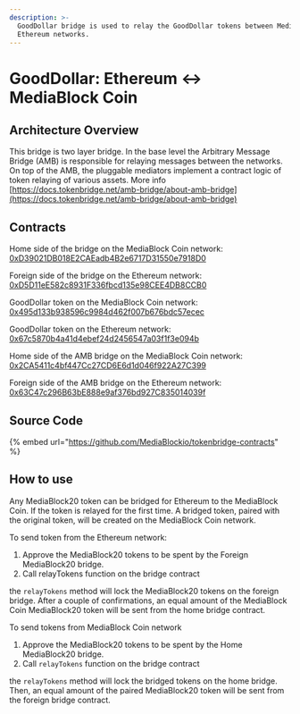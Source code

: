 ```yaml
---
description: >-
  GoodDollar bridge is used to relay the GoodDollar tokens between MediaBlock Coin and
  Ethereum networks.
---
```


# GoodDollar: Ethereum ↔ MediaBlock Coin

## Architecture Overview

This bridge is two layer bridge. In the base level the  Arbitrary Message Bridge \(AMB\) is responsible for relaying messages between the networks. On top of the AMB,  the pluggable mediators implement a contract logic of token relaying of various assets. More info [https://docs.tokenbridge.net/amb-bridge/about-amb-bridge](https://docs.tokenbridge.net/amb-bridge/about-amb-bridge)

## Contracts

Home side of the bridge on the MediaBlock Coin network: [0xD39021DB018E2CAEadb4B2e6717D31550e7918D0](https://MediaBlockscan.io/address/0xD39021DB018E2CAEadb4B2e6717D31550e7918D0/transactions)

Foreign side of the bridge on the Ethereum network: [0xD5D11eE582c8931F336fbcd135e98CEE4DB8CCB0](https://etherscan.io/address/0xD5D11eE582c8931F336fbcd135e98CEE4DB8CCB0)

GoodDollar token on the MediaBlock Coin network: [0x495d133b938596c9984d462f007b676bdc57ecec](https://MediaBlockscan.io/address/0x495d133B938596C9984d462F007B676bDc57eCEC/transactions)

GoodDollar token on the Ethereum network: [0x67c5870b4a41d4ebef24d2456547a03f1f3e094b](https://etherscan.io/address/0x67c5870b4a41d4ebef24d2456547a03f1f3e094b)

Home side of the AMB bridge on the MediaBlock Coin network: [0x2CA5411c4bf447Cc27CD6E6d1d046f922A27C399](https://MediaBlockscan.io/address/0x2CA5411c4bf447Cc27CD6E6d1d046f922A27C399/transactions)

Foreign side of the AMB bridge on the Ethereum network: [0x63C47c296B63bE888e9af376bd927C835014039f](https://etherscan.io/address/0x63C47c296B63bE888e9af376bd927C835014039f)

## Source Code

{% embed url="https://github.com/MediaBlockio/tokenbridge-contracts" %}

## How to use

Any MediaBlock20 token can be bridged for Ethereum to the MediaBlock Coin. If the token is relayed for the first time. A bridged token, paired with the original token, will be created on the MediaBlock Coin network. 

To send token from the Ethereum network:

1. Approve the MediaBlock20 tokens to be spent by the Foreign MediaBlock20 bridge. 
2. Call relayTokens function on the bridge contract

the `relayTokens` method will lock the MediaBlock20 tokens on the foreign bridge. After a couple of confirmations, an equal amount of the MediaBlock Coin MediaBlock20 token will be sent from the home bridge contract.

To send tokens from MediaBlock Coin network

1. Approve the MediaBlock20 tokens to be spent by the Home MediaBlock20 bridge. 
2. Call `relayTokens` function on the bridge contract

the `relayTokens` method will lock the bridged tokens on the home bridge. Then, an equal amount of the paired MediaBlock20 token will be sent from the foreign bridge contract.

